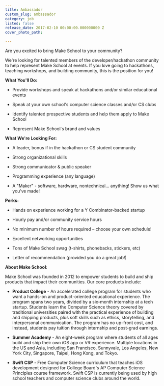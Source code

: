 ```yaml
---
title: Ambassador
custom_slug: ambassador
category: job
listed: false
release_date: 2017-02-10 00:00:00.000000000 Z
cover_photo_path: 

---
```

Are you excited to bring Make School to your community?

We're looking for talented members of the developer/hackathon community to help represent Make School at events. If you love going to hackathons, teaching workshops, and building community, this is the position for you!  

<b>What You'll Do:</b>

- Provide workshops and speak at hackathons and/or similar educational events

- Speak at your own school's computer science classes and/or CS clubs

- Identify talented prospective students and help them apply to Make 
School

- Represent Make School's brand and values


<b>What We're Looking For:</b>

- A leader, bonus if in the hackathon or CS student community

- Strong organizational skills

- Strong communicator & public speaker

- Programming experience (any language)

- A "Maker" - software, hardware, nontechnical... anything! Show us what you've made!


<b>Perks:</b>

- Hands on experience working for a Y Combinator-backed startup

- Hourly pay and/or community service hours

- No minimum number of hours required – choose your own schedule! 

- Excellent networking opportunities

- Tons of Make School swag (t-shirts, phonebacks, stickers, etc)

- Letter of recommendation (provided you do a great job!)


<b>About Make School:</b>

Make School was founded in 2012 to empower students to build and ship products that impact their communities. Our core products include:

- <b>Product College</b> - An accelerated college program for students who want a hands-on and product-oriented educational experience. The program spans two years, divided by a six-month internship at a tech startup. Students learn the Computer Science theory covered by traditional universities paired with the practical experience of building and shipping products, plus soft skills such as ethics, storytelling, and interpersonal communication. The program has no up-front cost, and instead, students pay tuition through internship and post-grad earnings.

- <b>Summer Academy</b> - An eight-week program where students of all ages build and ship their own iOS app or VR experience. Multiple locations in the US and Asia, including San Francisco, Sunnyvale, Los Angeles, New York City, Singapore, Taipei, Hong Kong, and Tokyo.

- <b>Swift CSP</b> - Free Computer Science curriculum that teaches iOS development designed for College Board's AP Computer Science Principles course framework. Swift CSP is currently being used by high school teachers and computer science clubs around the world.